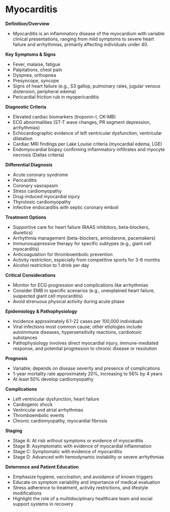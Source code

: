# Myocarditis

**Definition/Overview**
- Myocarditis is an inflammatory disease of the myocardium with variable clinical presentations, ranging from mild symptoms to severe heart failure and arrhythmias, primarily affecting individuals under 40.

**Key Symptoms & Signs**
- Fever, malaise, fatigue
- Palpitations, chest pain
- Dyspnea, orthopnea
- Presyncope, syncope
- Signs of heart failure (e.g., S3 gallop, pulmonary rales, jugular venous distension, peripheral edema)
- Pericardial friction rub in myopericarditis

**Diagnostic Criteria**
- Elevated cardiac biomarkers (troponin-I, CK-MB)
- ECG abnormalities (ST-T wave changes, PR segment depression, arrhythmias)
- Echocardiographic evidence of left ventricular dysfunction, ventricular dilatation
- Cardiac MRI findings per Lake Louise criteria (myocardial edema, LGE)
- Endomyocardial biopsy confirming inflammatory infiltrates and myocyte necrosis (Dallas criteria)

**Differential Diagnosis**
- Acute coronary syndrome
- Pericarditis
- Coronary vasospasm
- Stress cardiomyopathy
- Drug-induced myocardial injury
- Thyrotoxic cardiomyopathy
- Infective endocarditis with septic coronary emboli

**Treatment Options**
- Supportive care for heart failure (RAAS inhibitors, beta-blockers, diuretics)
- Arrhythmia management (beta-blockers, amiodarone, pacemakers)
- Immunosuppressive therapy for specific subtypes (e.g., giant cell myocarditis)
- Anticoagulation for thromboembolic prevention
- Activity restriction, especially from competitive sports for 3-6 months
- Alcohol restriction to 1 drink per day

**Critical Considerations**
- Monitor for ECG progression and complications like arrhythmias
- Consider EMB in specific scenarios (e.g., unexplained heart failure, suspected giant cell myocarditis)
- Avoid strenuous physical activity during acute phase

**Epidemiology & Pathophysiology**
- Incidence approximately 6.1-22 cases per 100,000 individuals
- Viral infections most common cause; other etiologies include autoimmune diseases, hypersensitivity reactions, cardiotoxic substances
- Pathophysiology involves direct myocardial injury, immune-mediated response, and potential progression to chronic disease or resolution

**Prognosis**
- Variable; depends on disease severity and presence of complications
- 1-year mortality rate approximately 20%, increasing to 56% by 4 years
- At least 50% develop cardiomyopathy

**Complications**
- Left ventricular dysfunction, heart failure
- Cardiogenic shock
- Ventricular and atrial arrhythmias
- Thromboembolic events
- Chronic cardiomyopathy, myocardial fibrosis

**Staging**
- Stage A: At risk without symptoms or evidence of myocarditis
- Stage B: Asymptomatic with evidence of myocardial inflammation
- Stage C: Symptomatic with evidence of myocarditis
- Stage D: Advanced with hemodynamic instability or severe arrhythmias

**Deterrence and Patient Education**
- Emphasize hygiene, vaccination, and avoidance of known triggers
- Educate on symptom variability and importance of medical evaluation
- Stress adherence to treatment, activity restrictions, and lifestyle modifications
- Highlight the role of a multidisciplinary healthcare team and social support systems in recovery